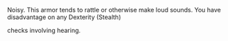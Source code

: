 Noisy. This armor tends to rattle or otherwise make loud sounds. You have disadvantage on any Dexterity (Stealth)

checks involving hearing.